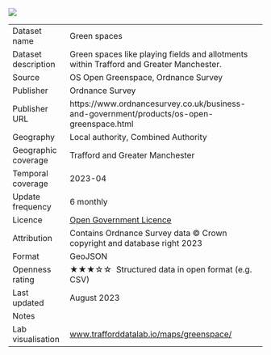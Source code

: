 
[<img src="thumbnail.png">](trafford_greenspace_sites_styled.geojson)
</br>

<table>
<tr>
	<td>Dataset name</td>
	<td>Green spaces</td>
</tr>
<tr>
	<td>Dataset description</td>
	<td>Green spaces like playing fields and allotments within Trafford and Greater Manchester.</td>
</tr>
<tr>
	<td>Source</td>
	<td>OS Open Greenspace, Ordnance Survey</td>
</tr>
<tr>
	<td>Publisher</td>
	<td>Ordnance Survey</td>
</tr>
<tr>
	<td>Publisher URL</td>
	<td><a href="https://www.ordnancesurvey.co.uk/business-and-government/products/os-open-greenspace.html"></a>https://www.ordnancesurvey.co.uk/business-and-government/products/os-open-greenspace.html</td>
</tr>
<tr>
	<td>Geography</td>
	<td>Local authority, Combined Authority</td>
</tr>
<tr>
	<td>Geographic coverage</td>
	<td>Trafford and Greater Manchester</td>
</tr>
<tr>
	<td>Temporal coverage</td>
	<td>2023-04</td>
</tr>
<tr>
	<td>Update frequency</td>
	<td>6 monthly</td>
</tr>
<tr>
	<td>Licence</td>
	<td><a href="http://www.nationalarchives.gov.uk/doc/open-government-licence/version/3/">Open Government Licence</a></td>
</tr>
<tr>
	<td>Attribution</td>
	<td>Contains Ordnance Survey data © Crown copyright and database right 2023</td>
</tr>
<tr>
	<td>Format</td>
	<td>GeoJSON</td>
</tr>
<tr>
	<td>Openness rating</td>
	<td>&#9733&#9733&#9733&#9734&#9734&nbsp; Structured data in open format (e.g. CSV)</td>
</tr>
<tr>
	<td>Last updated</td>
	<td>August 2023</td>
</tr>
<tr>
	<td>Notes</td>
	<td></td>
</tr>
<tr>
	<td>Lab visualisation</td>
	<td><a href="https://www.trafforddatalab.io/maps/greenspace/">www.trafforddatalab.io/maps/greenspace/</a></td>
</tr>
</table>
